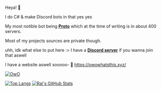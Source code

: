Heya! 👋

I do C# & make Discord bots in that yes yes

My most notible bot being **[Proto](https://top.gg/bot/724601984241369100 "Proto")** which at the time of writing is in about 400 servers.

Most of my projects sources are private though.


uhh, idk what else to put here :>
I have a **[Discord server](https://discord.gg/R862SFQ "Discord server")** if you wanna join that aswell


I have a website aswell sooooo-
🌸 https://owowhatsthis.xyz/

[![OwO](https://cdn.owowhatsthis.xyz/Artwork/Commissioned/Turbkey/twitter.png "OwO")](https://owowhatsthis.xyz/i/Furry/Commissioned/twitter.png "OwO")

[![Top Langs](https://github-readme-stats.vercel.app/api/top-langs/?username=Ra-iners&theme=radical)](https://github.com/anuraghazra/github-readme-stats)
[![Rai's GitHub Stats](https://github-readme-stats.vercel.app/api?username=Ra-iners&theme=radical)](https://github.com/anuraghazra/github-readme-stats)


